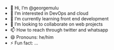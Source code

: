- 👋 Hi, I’m @georgemulu
- 👀 I’m interested in DevOps and cloud
- 🌱 I’m currently learning front end development
- 💞️ I’m looking to collaborate on web projects
- 📫 How to reach through twitter and whatsapp
- 😄 Pronouns: he/him
- ⚡ Fun fact: ...

<!---
georgemulu/georgemulu is a ✨ special ✨ repository because its `README.md` (this file) appears on your GitHub profile.
You can click the Preview link to take a look at your changes.
--->
